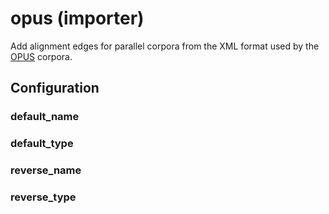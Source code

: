 # opus (importer)

Add alignment edges for parallel corpora from the XML format used by the
[OPUS](https://opus.nlpl.eu/) corpora.

## Configuration

###  default_name



###  default_type



###  reverse_name



###  reverse_type



